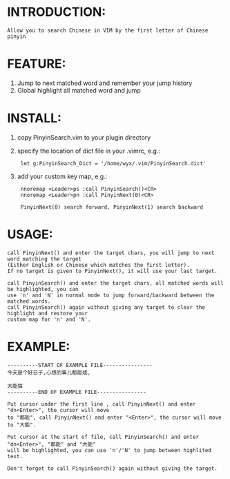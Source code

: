 INTRODUCTION:
=============
	Allow you to search Chinese in VIM by the first letter of Chinese pinyin

FEATURE:
========
1. Jump to next matched word and remember your jump history
2. Global highlight all matched word and jump

INSTALL:
========

1. copy PinyinSearch.vim to your plugin directory

2. specify the location of dict file in your .vimrc, e.g.:

		let g:PinyinSearch_Dict = '/home/wyx/.vim/PinyinSearch.dict'

3. add your custom key map, e.g.:

		nnoremap <Leader>ps :call PinyinSearch()<CR>
		nnoremap <Leader>pn :call PinyinNext(0)<CR>

		PinyinNext(0) search forward, PinyinNext(1) search backward

USAGE:
======

	call PinyinNext() and enter the target chars, you will jump to next word matching the target
	(Either English or Chinese which matches the first letter).  
	If no target is given to PinyinNext(), it will use your last target.

	call PinyinSearch() and enter the target chars, all matched words will be highlighted, you can
	use 'n' and 'N' in normal mode to jump forward/backward between the matched words.  
	call PinyinSearch() again without giving any target to clear the highlight and restore your
	custom map for 'n' and 'N'.

EXAMPLE:
========
	----------START OF EXAMPLE FILE----------------
	今天是个好日子,心想的事儿都能成,

	大能猫
	----------END OF EXAMPLE FILE----------------

	Put cursor under the first line , call PinyinNext() and enter "dn<Enter>", the cursor will move
	to "都能", call PinyinNext() and enter "<Enter>", the cursor will move to "大能".

	Put cursor at the start of file, call PinyinSearch() and enter "dn<Enter>", "都能" and "大能"
	will be highlighted, you can use 'n'/'N' to jump between highlited text. 

	Don't forget to call PinyinSearch() again without giving the target.

